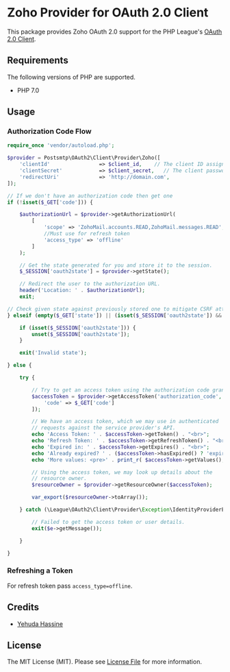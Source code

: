 # Zoho Provider for OAuth 2.0 Client

This package provides Zoho OAuth 2.0 support for the PHP League's [OAuth 2.0 Client](https://github.com/thephpleague/oauth2-client).


## Requirements

The following versions of PHP are supported.

* PHP 7.0

## Usage

### Authorization Code Flow

```php
require_once 'vendor/autoload.php';

$provider = Postsmtp\OAuth2\Client\Provider\Zoho([
    'clientId'                => $client_id,    // The client ID assigned to you by the provider
    'clientSecret'            => $client_secret,   // The client password assigned to you by the provider
    'redirectUri'             => 'http://domain.com',
]);

// If we don't have an authorization code then get one
if (!isset($_GET['code'])) {

    $authorizationUrl = $provider->getAuthorizationUrl(
        [
            'scope' => 'ZohoMail.accounts.READ,ZohoMail.messages.READ',
            //Must use for refresh token
            'access_type' => 'offline'
        ]
    );

    // Get the state generated for you and store it to the session.
    $_SESSION['oauth2state'] = $provider->getState();

    // Redirect the user to the authorization URL.
    header('Location: ' . $authorizationUrl);
    exit;

// Check given state against previously stored one to mitigate CSRF attack
} elseif (empty($_GET['state']) || (isset($_SESSION['oauth2state']) && $_GET['state'] !== $_SESSION['oauth2state'])) {

    if (isset($_SESSION['oauth2state'])) {
        unset($_SESSION['oauth2state']);
    }

    exit('Invalid state');

} else {

    try {

        // Try to get an access token using the authorization code grant.
        $accessToken = $provider->getAccessToken('authorization_code', [
            'code' => $_GET['code']
        ]);

        // We have an access token, which we may use in authenticated
        // requests against the service provider's API.
        echo 'Access Token: ' . $accessToken->getToken() . "<br>";
        echo 'Refresh Token: ' . $accessToken->getRefreshToken() . "<br>";
        echo 'Expired in: ' . $accessToken->getExpires() . "<br>";
        echo 'Already expired? ' . ($accessToken->hasExpired() ? 'expired' : 'not expired') . "<br>";
        echo 'More values: <pre>' . print_r( $accessToken->getValues(), true ) . "</pre><br>";

        // Using the access token, we may look up details about the
        // resource owner.
        $resourceOwner = $provider->getResourceOwner($accessToken);

        var_export($resourceOwner->toArray());

    } catch (\League\OAuth2\Client\Provider\Exception\IdentityProviderException $e) {

        // Failed to get the access token or user details.
        exit($e->getMessage());

    }

}
```

### Refreshing a Token

For refresh token pass `access_type=offline`.


## Credits

- [Yehuda Hassine](https://postmansmtp.com)


## License

The MIT License (MIT). Please see [License File](https://github.com/yehudah/oauth2-zoho/blob/master/LICENSE) for more information.
